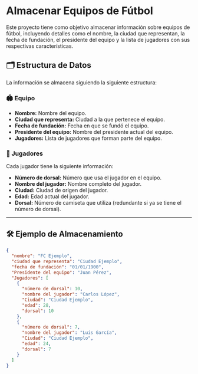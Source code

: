 # Almacenar Equipos de Fútbol

Este proyecto tiene como objetivo almacenar información sobre equipos de fútbol, incluyendo detalles como el nombre, la ciudad que representan, la fecha de fundación, el presidente del equipo y la lista de jugadores con sus respectivas características.

## 🗂️ Estructura de Datos

La información se almacena siguiendo la siguiente estructura:

### 🏟️ Equipo

- **Nombre:** Nombre del equipo.  
- **Ciudad que representa:** Ciudad a la que pertenece el equipo.  
- **Fecha de fundación:** Fecha en que se fundó el equipo.  
- **Presidente del equipo:** Nombre del presidente actual del equipo.  
- **Jugadores:** Lista de jugadores que forman parte del equipo.

### 👥 Jugadores

Cada jugador tiene la siguiente información:

- **Número de dorsal:** Número que usa el jugador en el equipo.  
- **Nombre del jugador:** Nombre completo del jugador.  
- **Ciudad:** Ciudad de origen del jugador.  
- **Edad:** Edad actual del jugador.  
- **Dorsal:** Número de camiseta que utiliza (redundante si ya se tiene el número de dorsal).  

---

## 🛠️ Ejemplo de Almacenamiento

```json
{
  "nombre": "FC Ejemplo",
  "ciudad que representa": "Ciudad Ejemplo",
  "fecha de fundación": "01/01/1900",
  "Presidente del equipo": "Juan Pérez",
  "Jugadores": [
    {
      "número de dorsal": 10,
      "nombre del jugador": "Carlos López",
      "Ciudad": "Ciudad Ejemplo",
      "edad": 28,
      "dorsal": 10
    },
    {
      "número de dorsal": 7,
      "nombre del jugador": "Luis García",
      "Ciudad": "Ciudad Ejemplo",
      "edad": 24,
      "dorsal": 7
    }
  ]
}
